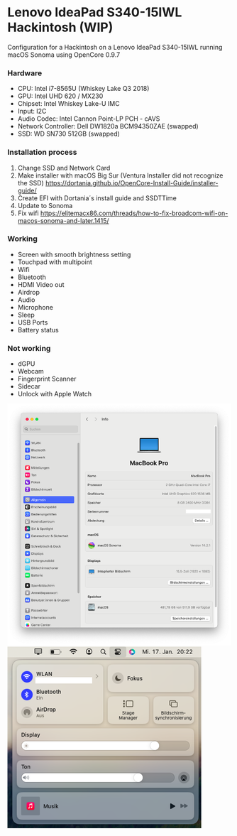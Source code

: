 
# Lenovo IdeaPad S340-15IWL Hackintosh (WIP)

Configuration for a Hackintosh on a Lenovo IdeaPad S340-15IWL running macOS Sonoma using OpenCore 0.9.7

### Hardware
- CPU: Intel i7-8565U (Whiskey Lake Q3 2018)
- GPU: Intel UHD 620 / MX230
- Chipset: Intel Whiskey Lake-U IMC
- Input: I2C
- Audio Codec: Intel Cannon Point-LP PCH - cAVS
- Network Controller: Dell DW1820a BCM94350ZAE (swapped)
- SSD: WD SN730 512GB (swapped)

### Installation process
1. Change SSD and Network Card
2. Make installer with macOS Big Sur (Ventura Installer did not recognize the SSD)
	https://dortania.github.io/OpenCore-Install-Guide/installer-guide/
3. Create EFI with Dortania´s install guide and SSDTTime
3. Update to Sonoma
4. Fix wifi
	https://elitemacx86.com/threads/how-to-fix-broadcom-wifi-on-macos-sonoma-and-later.1415/

### Working
- Screen with smooth brightness setting
- Touchpad with multipoint
- Wifi
- Bluetooth
- HDMI Video out
- Airdrop
- Audio
- Microphone
- Sleep
- USB Ports
- Battery status

### Not working
- dGPU
- Webcam
- Fingerprint Scanner
- Sidecar
- Unlock with Apple Watch

![info screenshot](https://github.com/Tapematch/s340-15iwl-hackintosh/blob/06ccb9acb2d8914fa37e94ea305831a79705f997/Screenshots/info.png)
![settings screenshot](https://github.com/Tapematch/s340-15iwl-hackintosh/blob/06ccb9acb2d8914fa37e94ea305831a79705f997/Screenshots/settings.png)
